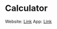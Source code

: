 # Calculator
Website: [Link](https://cal-calculator-website.netlify.app)
App: [Link](https://github.com/Aryan0610/Calculator/releases/download/v1.0/Calculator.apk)
